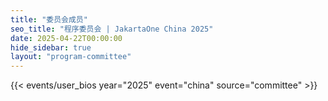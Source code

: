 ```yaml
---
title: "委员会成员"
seo_title: "程序委员会 | JakartaOne China 2025"
date: 2025-04-22T00:00:00 
hide_sidebar: true
layout: "program-committee"
---
```


{{< events/user_bios year="2025"  event="china" source="committee" >}}

